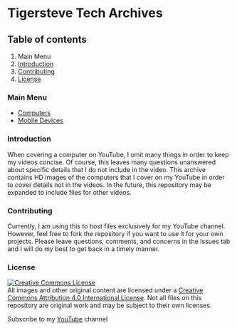<head>
  <link rel="icon" type="image/x-icon" href="../favicon.ico">
</head>


# Tigersteve Tech Archives

## Table of contents
1. Main Menu
1. [Introduction](#introduction)
3. [Contributing](#contributing)
4. [License](#license)

### Main Menu
* [Computers](/Computers/index.md)
* [Mobile Devices](/Mobile/index.md)

### Introduction
When covering a computer on YouTube, I omit many things in order to keep my videos concise. Of course, this leaves many questions unanswered about specific details that I do not include in the video. This archive contains HD images of the computers that I cover on my YouTube in order to cover details not in the videos.
In the future, this repository may be expanded to include files for other videos.

### Contributing
Currently, I am using this to host files exclusively for my YouTube channel. However, feel free to fork the repository if you want to use it for your own projects. Please leave questions, comments, and concerns in the Issues tab and I will do my best to get back in a timely manner.

### License
[![Creative Commons License](https://i.creativecommons.org/l/by/4.0/88x31.png)][cclicense] <br />All images and other original content are licensed under a [Creative Commons Attribution 4.0 International License][cclicense].
Not all files on this repository are original work and may be subject to their own licenses.

Subscribe to my [YouTube](https://youtube.com/TigersteveTech) channel

[cclicense]: http://creativecommons.org/licenses/by/4.0/
